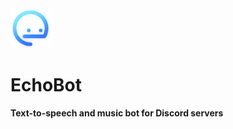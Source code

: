 <!-- Icon: https://github.com/jalenng/EchoBot/blob/main/logo.png -->
<img src="https://github.com/jalenng/EchoBot/blob/main/logo.png" width="64" height="64">

# EchoBot
**Text-to-speech and music bot for Discord servers**
